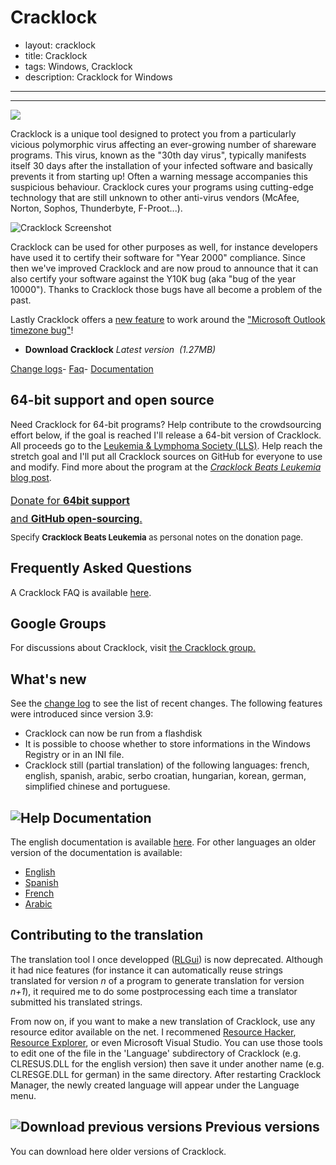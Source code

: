 Cracklock
=========

- layout: cracklock
- title: Cracklock
- tags: Windows, Cracklock
- description: Cracklock for Windows

-----------------------------------------------

-----------------------------------------------

![](cracklock.png)

<script text="text/javascript" src="latestVersion.js" > </script>

Cracklock is a unique tool designed to protect you from a particularly vicious polymorphic virus
affecting an ever-growing number of shareware programs.
This virus, known as the "30th day virus", typically manifests itself 30 days after the installation of your
infected software and basically prevents it from starting up! Often a warning message accompanies this suspicious behaviour.
Cracklock cures your programs using cutting-edge technology that are still unknown to other anti-virus vendors (McAfee, Norton,
Sophos, Thunderbyte, F-Proot...).

![Cracklock Screenshot](cracklock-config-tabs.gif)

Cracklock can be used for other purposes as well, for instance developers have used it to certify their
software for "Year 2000" compliance. Since then we've improved Cracklock and are now proud to announce that
it can also certify your software against the Y10K bug (aka "bug of the year 10000"). Thanks to Cracklock those bugs
have all become a problem of the past.

Lastly Cracklock offers a [new feature](changelog-web/) to work around the
["Microsoft Outlook timezone bug"](http://www.google.com/search?hl=en&q=outlook%20timezone%20problem)!

<ul class="home-download os_windows">
  <li class="os_windows">
  <script>document.write('<a href="downloads/' + latest_setupfile +'" class="download-link download-cracklock">');</script>
  <span><strong>Download Cracklock</strong>
  <em>Latest version <script>document.write(latest_version);</script>&nbsp;(1.27MB)</em></span>
  </a>
  </li>
</ul>
<div class="download-other"><span class="other">
  <a href="changelog-web.html">Change logs</a>-
  <a href="cracklock-webfaq.html">Faq</a>-
  <a href="xmldoc/cracklock-doc-web/">Documentation</a></span>
</div>


<div style="float:right; margin-left:15px">
  <script type="text/javascript"><!--
google_ad_client = "pub-7250791356906762";
//336x280, date de cr?ation 20/01/08
google_ad_slot = "5772791401";
google_ad_width = 336;
google_ad_height = 280;
//--></script>
<script type="text/javascript"
src="http://pagead2.googlesyndication.com/pagead/show_ads.js">
</script>
</div>

64-bit support and open source
------------------------------

Need Cracklock for 64-bit programs?
Help contribute to the crowdsourcing effort below, if the goal is reached
I'll release a 64-bit version of Cracklock.
All proceeds go to the [Leukemia & Lymphoma Society (LLS)](http://www.lls.org/).
Help reach the stretch goal and I'll put all Cracklock sources on GitHub for everyone to use and modify.
Find more about the program at the [_Cracklock Beats Leukemia_ blog post](../../blog/cracklock-beats-leukemia/).
<br/>

<div class="progress progress-striped"
style="width:500px; height:65px; margin-bottom:0px;">
    <div class="progress-bar" role="progressbar" style="width: 1.17%; font-size:medium; line-height:1.8">
      <a href="https://secure3.convio.net/llswa/site/Donation2?df_id=2220&PROXY_ID=1696060&PROXY_TYPE=20&FR_ID=1510">
      <div style="width:500px">
        Donate for <b>64bit support</b> <br/>
        and <b>GitHub open-sourcing</b>.
      </div>
      </a>
    </div>
</div>
<div style="font-size:small; width:500px">
Specify <b>Cracklock Beats Leukemia</b> as  personal notes on the donation page.</i>
</div>

Frequently Asked Questions
--------------------------

A Cracklock FAQ is available [here](cracklock-webfaq/).

Google Groups
-------------

For discussions about Cracklock, visit [the Cracklock group.](http://groups.google.com/group/cracklock)

What's new
----------

See the [change log](changelog-web/) to see the list of recent changes.
The following features were introduced since version 3.9:

- Cracklock can now be run from a flashdisk
- It is possible to choose whether to store informations in the Windows Registry or in an INI file.
- Cracklock still (partial translation) of the following languages: french, english, spanish, arabic, serbo croatian, hungarian, korean, german, simplified chinese and portuguese.

![Help](images/help.gif) Documentation 
--------------------------------------

The english documentation is available [here](xmldoc/cracklock-doc-web/).
For other languages an older version of the documentation is available:

- [English](help/english/index.html)
- [Spanish](help/spanish/index.html)
- [French](help/french/index.html)
- [Arabic](help/arabic/index.html)

Contributing to the translation
-------------------------------

The translation tool I once developped ([RLGui](../others/index.html#rlgui)) is now deprecated.
Although it had nice features (for instance it can automatically reuse strings translated for version *n* of a
program to generate translation for version *n+1*), it required me to do some postprocessing each time a translator
submitted his translated strings.

From now on, if you want to make a new translation of Cracklock, use any resource editor available on the net.
I recommened [Resource Hacker](http://www.users.on.net/johnson/resourcehacker/),
[Resource Explorer](http://www.wilsonc.demon.co.uk/d7resourceexplorer.htm), or even Microsoft Visual Studio.
You can use those tools to edit one of the file in the 'Language' subdirectory of Cracklock
(e.g. CLRESUS.DLL for the english version) then save it under another name
(e.g. CLRESGE.DLL for german) in the same directory.
  After restarting Cracklock Manager, the newly created language will appear under the Language menu.

![Download previous versions](../cracklock/images/download.gif) Previous versions
---------------------------------------------------------------------------------

You can download here older versions of Cracklock.
